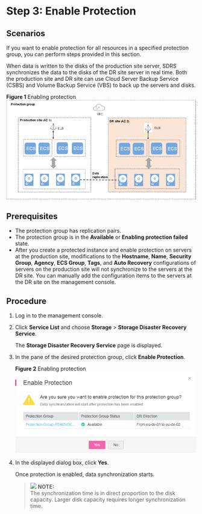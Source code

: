 # Step 3: Enable Protection<a name="EN-US_TOPIC_0110046974"></a>

## Scenarios<a name="section869114914345"></a>

If you want to enable protection for all resources in a specified protection group, you can perform steps provided in this section.

When data is written to the disks of the production site server, SDRS synchronizes the data to the disks of the DR site server in real time. Both the production site and DR site can use Cloud Server Backup Service \(CSBS\) and Volume Backup Service \(VBS\) to back up the servers and disks.

**Figure  1**  Enabling protection<a name="fig865513519224"></a>  
![](figures/enabling-protection.png "enabling-protection")

## **Prerequisites**<a name="section197240210353"></a>

-   The protection group has replication pairs.
-   The protection group is in the  **Available**  or  **Enabling protection failed**  state.
-   After you create a protected instance and enable protection on servers at the production site, modifications to the  **Hostname**,  **Name**,  **Security Group**,  **Agency**,  **ECS Group**,  **Tags**, and  **Auto Recovery**  configurations of servers on the production site will not synchronize to the servers at the DR site. You can manually add the configuration items to the servers at the DR site on the management console.

## Procedure<a name="section1316212298357"></a>

1.  Log in to the management console.
2.  Click  **Service List**  and choose  **Storage**  \>  **Storage Disaster Recovery Service**.

    The  **Storage Disaster Recovery Service**  page is displayed.

3.  In the pane of the desired protection group, click  **Enable Protection**.

    **Figure  2**  Enabling protection<a name="fig131085174416"></a>  
    ![](figures/enabling-protection-2.png "enabling-protection-2")

4.  In the displayed dialog box, click  **Yes**.

    Once protection is enabled, data synchronization starts.

    >![](/images/icon-note.gif) **NOTE:**   
    >The synchronization time is in direct proportion to the disk capacity. Larger disk capacity requires longer synchronization time.  


